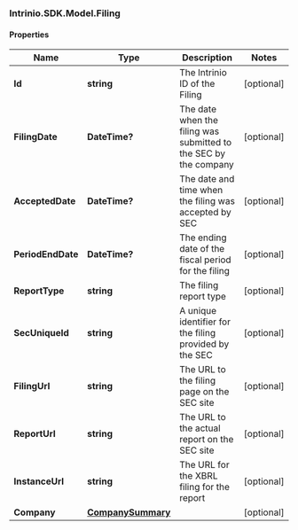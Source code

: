 ### Intrinio.SDK.Model.Filing
#### Properties

Name | Type | Description | Notes
------------ | ------------- | ------------- | -------------
**Id** | **string** | The Intrinio ID of the Filing | [optional] 
**FilingDate** | **DateTime?** | The date when the filing was submitted to the SEC by the company | [optional] 
**AcceptedDate** | **DateTime?** | The date and time when the filing was accepted by SEC | [optional] 
**PeriodEndDate** | **DateTime?** | The ending date of the fiscal period for the filing | [optional] 
**ReportType** | **string** | The filing report type | [optional] 
**SecUniqueId** | **string** | A unique identifier for the filing provided by the SEC | [optional] 
**FilingUrl** | **string** | The URL to the filing page on the SEC site | [optional] 
**ReportUrl** | **string** | The URL to the actual report on the SEC site | [optional] 
**InstanceUrl** | **string** | The URL for the XBRL filing for the report | [optional] 
**Company** | [**CompanySummary**](CompanySummary.md) |  | [optional] 

